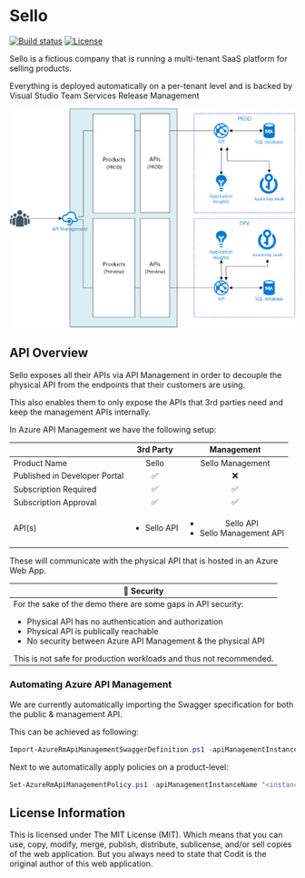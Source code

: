 # Sello

[![Build status](https://ci.appveyor.com/api/projects/status/7s8flv5ebqh6j3vv?svg=true)](https://ci.appveyor.com/project/tomkerkhove/sello-bmhc3) [![License](https://img.shields.io/github/license/mashape/apistatus.svg)](https://github.com/tomkerkhove/sello/blob/master/LICENSE)

Sello is a fictious company that is running a multi-tenant SaaS platform for selling products.

Everything is deployed automatically on a per-tenant level and is backed by Visual Studio Team Services Release Management

![Scenario](./docs/scenario.png)

## API Overview
Sello exposes all their APIs via API Management in order to decouple the physical API from the endpoints that their customers are using.

This also enables them to only expose the APIs that 3rd parties need and keep the management APIs internally.

In Azure API Management we have the following setup:

|                             |**3rd Party**              |**Management**                                          |
|:----------------------------|:-------------------------:|:------------------------------------------------------:|
|Product Name                 |Sello                      |Sello Management                                        |
|Published in Developer Portal|:white_check_mark:         |:x:                                                     |
|Subscription Required        |:white_check_mark:         |:white_check_mark:                                      |
|Subscription Approval        |:white_check_mark:         |:white_check_mark:                                      |
|API(s)                       |<ul><li>Sello API</li></ul>|<ul><li>Sello API</li><li>Sello Management API</li></ul>|

These will communicate with the physical API that is hosted in an Azure Web App.

|:rotating_light: **Security**                                                                        |
|-----------------------------------------------------------------------------------------------------|
| For the sake of the demo there are some gaps in API security:<ul><li>Physical API has no authentication and authorization</li><li>Physical API is publically reachable</li><li>No security between Azure API Management & the physical API</li></ul>This is not safe for production workloads and thus not recommended.|

### Automating Azure API Management
We are currently automatically importing the Swagger specification for both the public & management API.

This can be achieved as following:
```PowerShell
Import-AzureRmApiManagementSwaggerDefinition.ps1 -apiManagementInstanceName "<instance-name>" -resourceGroupName "<resource-group-name>" -swaggerDefinitionPath "<swagger-definition-path>" -apiId "<api-management-api-id>" -apiUrlSuffix "<logical-api-suffix>" -apiUrl "<url-physical-api>" -apiDefaultName "<default-api-name-in-swagger-definition>" -apiName "<desired-logical-api-name>"
```

Next to we automatically apply policies on a product-level:
```PowerShell
Set-AzureRmApiManagementPolicy.ps1 -apiManagementInstanceName "<instance-name>" -resourceGroupName "<resource-group-name>" -policyDefinitionPath "<policy-definition-path>" -productId "<api-management-product-id>"
```

## License Information
This is licensed under The MIT License (MIT). Which means that you can use, copy, modify, merge, publish, distribute, sublicense, and/or sell copies of the web application. But you always need to state that Codit is the original author of this web application.